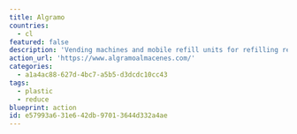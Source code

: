 ```yaml
---
title: Algramo
countries:
  - cl
featured: false
description: 'Vending machines and mobile refill units for refilling reusable plastic bottles with staple goods from shampoo to salad dressing in packaging that is designed to be returned, cleaned, and reused.  With over 2,000 bodegas in Santiago and plans to expand in the US soon, Algramo, translates to "by the gram", also solves the issue of "poverty tax" where small packages can cost as much as 50% more than the same product in a larger size.'
action_url: 'https://www.algramoalmacenes.com/'
categories:
  - a1a4ac88-627d-4bc7-a5b5-d3dcdc10cc43
tags:
  - plastic
  - reduce
blueprint: action
id: e57993a6-31e6-42db-9701-3644d332a4ae
---
```


